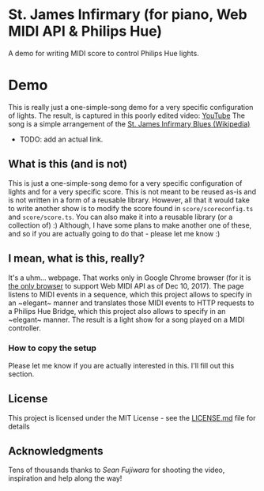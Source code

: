 # St. James Infirmary (for piano, Web MIDI API & Philips Hue) 

A demo for writing MIDI score to control Philips Hue lights. 

# Demo

This is really just a one-simple-song demo for a very specific configuration of lights.
The result, is captured in this poorly edited video: [YouTube](https://www.youtube.com/watch?v=xJ2nlYEM9ug)
The song is a simple arrangement of the
[St. James Infirmary Blues (Wikipedia)](https://en.wikipedia.org/wiki/St._James_Infirmary_Blues)

- TODO: add an actual link.
 

## What is this (and is not)

This is just a one-simple-song demo for a very specific configuration of lights and for a very specific
score.
This is not meant to be reused as-is and is not written in a form of a reusable library. However,
all that it would take to write another show is to modify the score found in `score/scoreconfig.ts` and
`score/score.ts`. You can also make it into a reusable library (or a collection of) :)
Although, I have some plans to make another one of these, and so if you are actually going to do that - please let me
know :)

## I mean, what is this, really?

It's a uhm... webpage. That works only in Google Chrome browser (for it is
[the only browser](https://caniuse.com/#feat=midi) to support Web MIDI API as of Dec 10, 2017).
The page listens to MIDI events in a sequence, which this project allows to specify in an ~elegant~ manner and
translates those MIDI events to HTTP requests to a Philips Hue Bridge, which this project also allows to specify
in an ~elegant~ manner. The result is a light show for a song played on a MIDI controller.     

### How to copy the setup

Please let me know if you are actually interested in this. I'll fill out this section.  

## License

This project is licensed under the MIT License - see the [LICENSE.md](LICENSE.md) file for details

## Acknowledgments

Tens of thousands thanks to *Sean Fujiwara* for shooting the video, inspiration and help along the way! 

